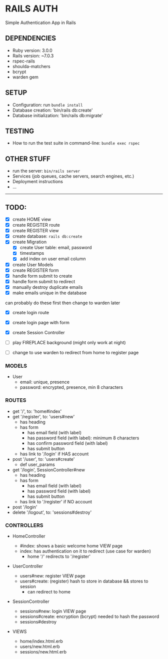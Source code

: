 # RAILS AUTH

Simple Authentication App in Rails

## DEPENDENCIES

- Ruby version: 3.0.0
- Rails version: ~7.0.3
- rspec-rails
- shoulda-matchers
- bcrypt
- warden gem

## SETUP

- Configuration: run `bundle install`
- Database creation: 'bin/rails db:create'
- Database initialization: 'bin/rails db:migrate'

## TESTING

- How to run the test suite in command-line: `bundle exec rspec`

## OTHER STUFF

- run the server: `bin/rails server`
- Services (job queues, cache servers, search engines, etc.)
- Deployment instructions
- ...

---

## TODO:

- [x] create HOME view
- [x] create REGISTER route
- [x] create REGISTER view
- [x] create database: `rails db:create`
- [x] create Migration
    - [x] create User table: email, password
    - [x] timestamps
    - [x] add index on user email column
- [x] create User Models
- [x] create REGISTER form
- [x] handle form submit to create
- [x] handle form submit to redirect
- [x] manually destroy duplicate emails
- [x] make emails unique in the database

can probably do these first then change to warden later
- [x] create login route
- [x] create login page with form
- [x] create Session Controller

- [ ] play FIREPLACE background (might only work at night)

- [ ] change to use warden to redirect from home to register page


### MODELS

- User
    - email: unique, presence
    - password: encrypted, presence, min 8 characters

### ROUTES

- get '/', to: 'home#index'
- get '/register', to: 'users#new'
    - has heading 
    - has form
      - has email field (with label)
      - has password field (with label): minimum 8 characters
      - has confirm password field (with label)
      - has submit button
    - has link to '/login' if HAS account
- post '/user', to: 'users#create'
    - def user_params
- get '/login', SessionController#new
    - has heading 
    - has form
      - has email field (with label)
      - has password field (with label)
      - has submit button
    - has link to '/register' if NO account
- post '/login'
- delete '/logout', to: 'sessions#destroy'

### CONTROLLERS

- HomeController
    - #index: shows a basic welcome home VIEW page
    - index: has authentication on it to redirect (use case for warden)
        - home '/' redirects to '/register'
- UserController
    - users#new: register VIEW page
    - users#create: (register) hash to store in database && stores to session 
        - can redirect to home
- SessionController
    - sessions#new: login VIEW page
    - sessions#create: encryption (bcrypt) needed to hash the password
    - sessions#destroy

- VIEWS
    - home/index.html.erb
    - users/new.html.erb
    - sessions/new.html.erb



